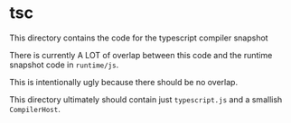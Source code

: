 # tsc

This directory contains the code for the typescript compiler snapshot

There is currently A LOT of overlap between this code and the runtime snapshot
code in `runtime/js`.

This is intentionally ugly because there should be no overlap.

This directory ultimately should contain just `typescript.js` and a smallish
`CompilerHost`.
